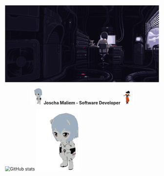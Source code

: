 
[![MasterHead](https://github.com/JoschaPMaliem/JoschaPMaliem/blob/main/banner.gif)](https://github.com/JoschaPMaliem/)


<div align="center">
 <img src="https://github.com/JoschaPMaliem/JoschaPMaliem/blob/main/evangelion.gif" width="40px" />
  <strong>Joscha Maliem - Software Developer</strong>
 <img src="https://github.com/JoschaPMaliem/JoschaPMaliem/blob/main/goku-fortnite-goku.gif" width="40px" style="transform: scaleX(-1);" />
</div>

![GitHub stats](https://github-readme-stats.vercel.app/api?username=JoschaPMaliem&show_icons=true&theme=cobalt) ![](https://github.com/JoschaPMaliem/JoschaPMaliem/blob/main/evangelion.gif)





<!--
**JoschaPMaliem/JoschaPMaliem** is a ✨ _special_ ✨ repository because its `README.md` (this file) appears on your GitHub profile.

Here are some ideas to get you started:

- 🔭 I’m currently working on ...
- 🌱 I’m currently learning ...
- 👯 I’m looking to collaborate on ...
- 🤔 I’m looking for help with ...
- 💬 Ask me about ...
- 📫 How to reach me: ...
- 😄 Pronouns: ...
- ⚡ Fun fact: ...
-->
